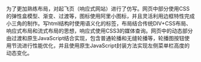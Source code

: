 为了更加熟练布局，对起飞页（响应式网站）进行了仿写。网页中部分使用CSS的弹性盒模型、渐变、过渡等，图标使用阿里小图标，并且灵活利用边框特性完成小三角的制作。写html结构时使用语义化的标签，布局结合传统DIV+CSS布局、响应式布局和流式布局的思想，响应式使用CSS3的媒体查询。网页中的动态部分由过渡和原生JavaScript结合实现，包含普通轮播和无缝轮播等，轮播图按钮使用节流进行性能优化，并且使用原生JavaScript封装方法实现左侧菜单栏高度的动态变化。
